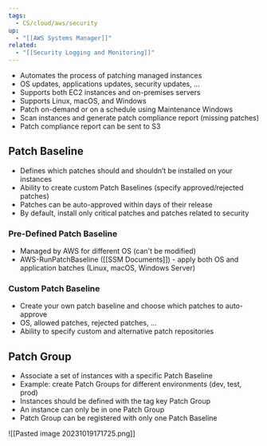 ```yaml
---
tags:
  - CS/cloud/aws/security
up:
  - "[[AWS Systems Manager]]"
related:
  - "[[Security Logging and Monitoring]]"
---
```

- Automates the process of patching managed instances
- OS updates, applications updates, security updates, ...
- Supports both EC2 instances and on-premises servers
- Supports Linux, macOS, and Windows
- Patch on-demand or on a schedule using Maintenance Windows
- Scan instances and generate patch compliance report (missing patches)
- Patch compliance report can be sent to S3

## Patch Baseline

- Defines which patches should and shouldn’t be installed on your instances
- Ability to create custom Patch Baselines (specify approved/rejected patches)
- Patches can be auto-approved within days of their release
- By default, install only critical patches and patches related to security

### Pre-Defined Patch Baseline

- Managed by AWS for different OS (can't be modified)
- AWS-RunPatchBaseline ([[SSM Documents]]) - apply both OS and application batches (Linux, macOS, Windows Server)

### Custom Patch Baseline

- Create your own patch baseline and choose which patches to auto-approve
- OS, allowed patches, rejected patches, ...
- Ability to specify custom and alternative patch repositories

## Patch Group

- Associate a set of instances with a specific Patch Baseline
- Example: create Patch Groups for different environments (dev, test, prod)
- Instances should be defined with the tag key Patch Group
- An instance can only be in one Patch Group
- Patch Group can be registered with only one Patch Baseline

![[Pasted image 20231019171725.png]]